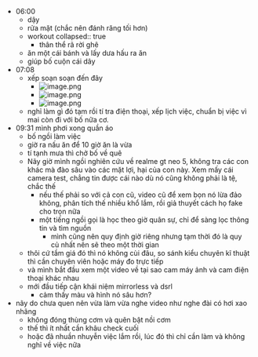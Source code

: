 - 06:00
	- dậy
	- rửa mặt (chắc nên đánh răng tối hơn)
	- workout
	  collapsed:: true
		- thân thể rã rời ghê
	- ăn một cái bánh và lấy dưa hấu ra ăn
	- giúp bố cuộn cái dây
- 07:08
	- xếp soạn soạn đến đây
		- ![image.png](../assets/image_1682727102852_0.png)
		- ![image.png](../assets/image_1682727074627_0.png)
		- ![image.png](../assets/image_1682727117418_0.png)
	- nghỉ làm gì đó tạm rồi tí tra điện thoại, xếp lịch việc, chuẩn bị việc vì mai còn đi với bố nữa cơ.
- 09:31 mình phơi xong quần áo
	- bố ngồi làm việc
	- giờ ra nấu ăn để 10 giờ ăn là vừa
	- tí tạnh mưa thì chở bố về quê
	- Nãy giờ mình ngồi nghiên cứu về realme gt neo 5, không tra các con khác mà đào sâu vào các mặt lợi, hại của con này. Xem mấy cái camera test, chẳng tin được cái nào dù nó cũng không phải là tệ, chắc thế
		- nếu thế phải so với cả con cũ, video cũ để xem bọn nó lừa đảo không, phân tích thế nhiều khổ lắm, rồi giả thuyết cách họ fake cho trọn nữa
		- một tiếng ngồi gọi là học theo giờ quân sự, chỉ để sàng lọc thông tin và tìm nguồn
			- mình cũng nên quy định giờ riêng nhưng tạm thời đó là quy củ nhất nên sẽ theo một thời gian
	- thôi cứ tầm giá đó thì nó không cùi đâu, so sánh kiểu chuyên kĩ thuật thì cần chuyên viên hoặc máy đo trực tiếp
	- và mình bắt đầu xem một video về tại sao cam máy ảnh và cam điện thoại khác nhau
	- mới đầu tiếp cận khái niệm mirrorless và dsrl
		- cảm thấy màu và hình nó sâu hơn?
- nãy do chưa quen nên vừa làm vừa nghe video như nghe đài có hơi xao nhãng
	- không đóng thùng cơm và quên bật nồi cơm
	- thế thì ít nhất cần khâu check cuối
	- hoặc đã nhuần nhuyễn việc lắm rồi, lúc đó thì chỉ cần làm và không nghĩ về việc nữa